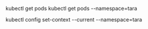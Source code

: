 kubectl get pods
kubectl get pods --namespace=tara

kubectl config set-context --current --namespace=tara 
